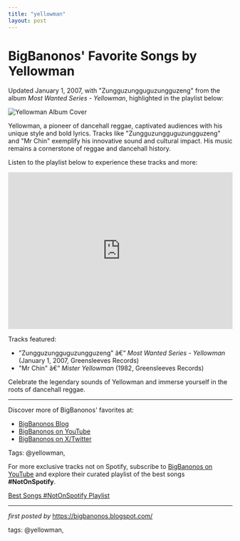 ```yaml
---
title: "yellowman"
layout: post
---
```

<div class="post-title"> <h1>BigBanonos' Favorite Songs by Yellowman</h1>
</div>
<p>Updated January 1, 2007, with "Zungguzungguguzungguzeng" from the album <i>Most Wanted Series - Yellowman</i>, highlighted in the playlist below:</p>
<div class="post-image"> <img src="https://www.djyellowman.com/wp-content/uploads/2019/03/yellowman.jpg" alt="Yellowman Album Cover">
</div>
<p>Yellowman, a pioneer of dancehall reggae, captivated audiences with his unique style and bold lyrics. Tracks like "Zungguzungguguzungguzeng" and "Mr Chin" exemplify his innovative sound and cultural impact. His music remains a cornerstone of reggae and dancehall history.</p>
<p>Listen to the playlist below to experience these tracks and more:</p>
<div class="spotify-embed"> <iframe src="https://open.spotify.com/embed/playlist/7x6PrsRAfoKwYY36jdMUgj?utm_source=generator" width="100%" height="352" frameBorder="0" allowfullscreen="" allow="autoplay; clipboard-write; encrypted-media; fullscreen; picture-in-picture" loading="lazy"></iframe>
</div>
<p>Tracks featured:</p>
<ul> <li>"Zungguzungguguzungguzeng" â€“ <i>Most Wanted Series - Yellowman</i> (January 1, 2007, Greensleeves Records)</li> <li>"Mr Chin" â€“ <i>Mister Yellowman</i> (1982, Greensleeves Records)</li>
</ul>
<p>Celebrate the legendary sounds of Yellowman and immerse yourself in the roots of dancehall reggae.</p>
<hr>
<div class="post-footer"> <p>Discover more of BigBanonos' favorites at:</p> <ul> <li><a href="https://bigbanonos.blogspot.com/" target="_blank">BigBanonos Blog</a></li> <li><a href="https://www.youtube.com/@BigBanonos" target="_blank">BigBanonos on YouTube</a></li> <li><a href="https://x.com/bigbanonos" target="_blank">BigBanonos on X/Twitter</a></li> </ul>
</div>
<div class="post-tags"> Tags: @yellowman,
</div>


<!--Subscribe and Playlist Links-->
<div>
    <p>For more exclusive tracks not on Spotify, subscribe to <a href="https://www.youtube.com/@BigBanonos" target="_blank">BigBanonos on YouTube</a> and explore their curated playlist of the best songs <strong>#NotOnSpotify</strong>.</p>
    <p><a href="https://www.youtube.com/playlist?list=PLtuNtuTatqI0kFahUCbtbfenC_ET5O_tr" target="_blank">Best Songs #NotOnSpotify Playlist<br /></a></p></div>

<hr />

<p><em>first posted by</em> <a href="https://bigbanonos.blogspot.com/" rel="noopener" target="_new">https://bigbanonos.blogspot.com/</a></p>

<p>tags: @yellowman,</p>
